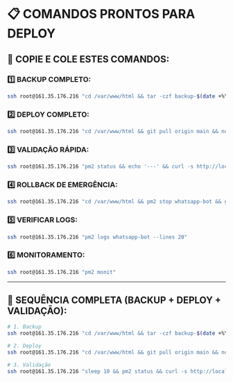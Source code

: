 # 📋 COMANDOS PRONTOS PARA DEPLOY

## 🔧 **COPIE E COLE ESTES COMANDOS:**

### **1️⃣ BACKUP COMPLETO:**
```bash
ssh root@161.35.176.216 "cd /var/www/html && tar -czf backup-$(date +%Y%m%d-%H%M%S).tar.gz auth_data/ data/ logs/ .env && mkdir -p /root/backups/whatsapp-bot && mv backup-*.tar.gz /root/backups/whatsapp-bot/ && ls -la /root/backups/whatsapp-bot/"
```

### **2️⃣ DEPLOY COMPLETO:**
```bash
ssh root@161.35.176.216 "cd /var/www/html && git pull origin main && node populate-database.js && ./test-servidor-completo.sh && pm2 restart whatsapp-bot && sleep 10 && pm2 status && curl -s http://localhost:8080/health"
```

### **3️⃣ VALIDAÇÃO RÁPIDA:**
```bash
ssh root@161.35.176.216 "pm2 status && echo '---' && curl -s http://localhost:8080/health && echo '---' && sqlite3 data/messages.db 'SELECT COUNT(*) FROM messages;'"
```

### **4️⃣ ROLLBACK DE EMERGÊNCIA:**
```bash
ssh root@161.35.176.216 "cd /var/www/html && pm2 stop whatsapp-bot && git reset --hard HEAD~1 && pm2 restart whatsapp-bot && pm2 status"
```

### **5️⃣ VERIFICAR LOGS:**
```bash
ssh root@161.35.176.216 "pm2 logs whatsapp-bot --lines 20"
```

### **6️⃣ MONITORAMENTO:**
```bash
ssh root@161.35.176.216 "pm2 monit"
```

---

## 🎯 **SEQUÊNCIA COMPLETA (BACKUP + DEPLOY + VALIDAÇÃO):**

```bash
# 1. Backup
ssh root@161.35.176.216 "cd /var/www/html && tar -czf backup-$(date +%Y%m%d-%H%M%S).tar.gz auth_data/ data/ logs/ .env && mkdir -p /root/backups/whatsapp-bot && mv backup-*.tar.gz /root/backups/whatsapp-bot/"

# 2. Deploy
ssh root@161.35.176.216 "cd /var/www/html && git pull origin main && node populate-database.js && ./test-servidor-completo.sh && pm2 restart whatsapp-bot"

# 3. Validação
ssh root@161.35.176.216 "sleep 10 && pm2 status && curl -s http://localhost:8080/health"
```
